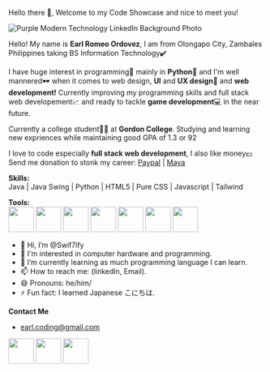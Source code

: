 Hello there 👋, Welcome to my Code Showcase and nice to meet you!

![Purple Modern Technology LinkedIn Background Photo](https://github.com/user-attachments/assets/888aeb1d-371c-4508-a46b-47a3990ecb3c)


Hello! My name is <strong>Earl Romeo Ordovez</strong>, I am from Olongapo City, Zambales Philippines taking BS Information Technology✔️

I have huge interest in programming📝 mainly in <strong>Python🐍</strong> and I'm well mannered🕶 when it comes to web design, <strong>UI</strong> and <strong>UX design</strong>📁 and <strong>web development!</strong> Currently improving my programming skills and full stack web developement📈 and ready to tackle <strong>game development</strong>💻 in the near future.

Currently a college student🧑‍🏫 at <strong>Gordon College</strong>. Studying and learning new expriences while maintaining good GPA of 1.3 or 92

I love to code especially <strong>full stack web development</strong>, I also like money💵<br>
Send me donation to stonk my career: [Paypal](https://paypal.me/EarlOrdovez) | [Maya](https://github.com/user-attachments/assets/664517d4-09c4-46b6-81d7-5a6ebb6af6ed)

**Skills:**
<br>
Java | Java Swing | Python | HTML5 | Pure CSS | Javascript | Tailwind

**Tools:**
<br>
<img src="https://github.com/user-attachments/assets/cf44c374-0877-4fd0-92f3-dbd743f80f5d" width="50px" height="50px">
<img src="https://github.com/user-attachments/assets/57b04320-566c-4654-a75d-a1d66038f369" width="50px" height="50px">
<img src="https://github.com/user-attachments/assets/7f0f0c37-e86a-4800-bbec-bb2e443831c0" width="50px" height="50px">
<img src="https://github.com/user-attachments/assets/e89b795f-1bbe-43ee-b709-04d7ac2f026e" width="50px" height="50px">
<img src="https://github.com/user-attachments/assets/26b6575e-2e49-4e6b-81ad-8e3969ee70af" width="50px" height="50px">
<img src="https://github.com/user-attachments/assets/ff109e52-6704-405d-806c-fb5185ca38d6" width="50px" height="50px">
<img src="https://github.com/user-attachments/assets/33a5e491-d923-4094-a268-81a552686cb2" width="50px" height="50px">

- 👋 Hi, I’m @Swif7ify
- 👀 I'm interested in computer hardware and programming.
- 🌱 I’m currently learning as much programming language I can learn.
- 📫 How to reach me: (linkedIn, Email).
- 😄 Pronouns: he/him/
- ⚡ Fun fact: I learned Japanese こにちは.<br>



**Contact Me**<br>
- earl.coding@gmail.com

[<img src="https://github.com/user-attachments/assets/d7854e37-b19c-4ef9-a413-070b4d5756fa" width="50px" height="50px">](https://github.com/Swif7ify)
[<img src="https://github.com/user-attachments/assets/dfa2093a-d145-4312-aef1-3f03cf754349" width="50px" height="50px">](https://www.linkedin.com/in/earl-romeo-ordovez-a73a36322)
[<img src="https://github.com/user-attachments/assets/0b695462-9e46-4830-aaa5-ce9323f7381e" width="50px" height="50px">](https://rinubi.itch.io)
